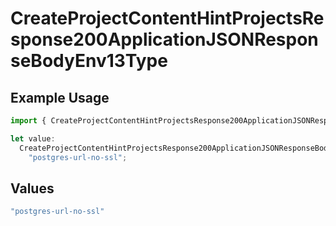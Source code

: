 # CreateProjectContentHintProjectsResponse200ApplicationJSONResponseBodyEnv13Type

## Example Usage

```typescript
import { CreateProjectContentHintProjectsResponse200ApplicationJSONResponseBodyEnv13Type } from "@simplesagar/vercel/models/createprojectop.js";

let value:
  CreateProjectContentHintProjectsResponse200ApplicationJSONResponseBodyEnv13Type =
    "postgres-url-no-ssl";
```

## Values

```typescript
"postgres-url-no-ssl"
```